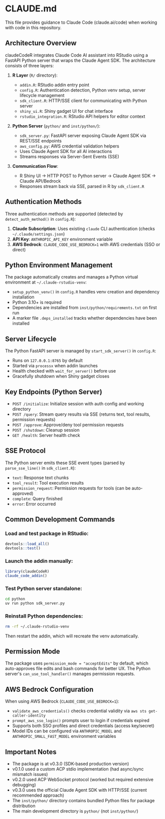# CLAUDE.md

This file provides guidance to Claude Code (claude.ai/code) when working with code in this repository.

## Architecture Overview

claudeCodeR integrates Claude Code AI assistant into RStudio using a FastAPI Python server that wraps the Claude Agent SDK. The architecture consists of three layers:

1. **R Layer** (`R/` directory):
   - `addin.R`: RStudio addin entry point
   - `config.R`: Authentication detection, Python venv setup, server lifecycle management
   - `sdk_client.R`: HTTP/SSE client for communicating with Python server
   - `shiny_ui.R`: Shiny gadget UI for chat interface
   - `rstudio_integration.R`: RStudio API helpers for editor context

2. **Python Server** (`python/` and `inst/python/`):
   - `sdk_server.py`: FastAPI server exposing Claude Agent SDK via REST/SSE endpoints
   - `aws_config.py`: AWS credential validation helpers
   - Uses Claude Agent SDK for all AI interactions
   - Streams responses via Server-Sent Events (SSE)

3. **Communication Flow**:
   - R Shiny UI → HTTP POST to Python server → Claude Agent SDK → Claude API/Bedrock
   - Responses stream back via SSE, parsed in R by `sdk_client.R`

## Authentication Methods

Three authentication methods are supported (detected by `detect_auth_method()` in `config.R`):

1. **Claude Subscription**: Uses existing `claude` CLI authentication (checks `~/.claude/settings.json`)
2. **API Key**: `ANTHROPIC_API_KEY` environment variable
3. **AWS Bedrock**: `CLAUDE_CODE_USE_BEDROCK=1` with AWS credentials (SSO or direct)

## Python Environment Management

The package automatically creates and manages a Python virtual environment at `~/.claude-rstudio-venv`:

- `setup_python_venv()` in `config.R` handles venv creation and dependency installation
- Python 3.10+ is required
- Dependencies are installed from `inst/python/requirements.txt` on first run
- A marker file `.deps_installed` tracks whether dependencies have been installed

## Server Lifecycle

The Python FastAPI server is managed by `start_sdk_server()` in `config.R`:

- Runs on `127.0.0.1:8765` by default
- Started via `processx` when addin launches
- Health checked with `wait_for_server()` before use
- Gracefully shutdown when Shiny gadget closes

## Key Endpoints (Python Server)

- `POST /initialize`: Initialize session with auth config and working directory
- `POST /query`: Stream query results via SSE (returns text, tool results, permission requests)
- `POST /approve`: Approve/deny tool permission requests
- `POST /shutdown`: Cleanup session
- `GET /health`: Server health check

## SSE Protocol

The Python server emits these SSE event types (parsed by `parse_sse_line()` in `sdk_client.R`):

- `text`: Response text chunks
- `tool_result`: Tool execution results
- `permission_request`: Permission requests for tools (can be auto-approved)
- `complete`: Query finished
- `error`: Error occurred

## Common Development Commands

### Load and test package in RStudio:
```r
devtools::load_all()
devtools::test()
```

### Launch the addin manually:
```r
library(claudeCodeR)
claude_code_addin()
```

### Test Python server standalone:
```bash
cd python
uv run python sdk_server.py
```

### Reinstall Python dependencies:
```bash
rm -rf ~/.claude-rstudio-venv
```

Then restart the addin, which will recreate the venv automatically.

## Permission Mode

The package uses `permission_mode = "acceptEdits"` by default, which auto-approves file edits and bash commands for better UX. The Python server's `can_use_tool_handler()` manages permission requests.

## AWS Bedrock Configuration

When using AWS Bedrock (`CLAUDE_CODE_USE_BEDROCK=1`):

- `validate_aws_credentials()` checks credential validity via `aws sts get-caller-identity`
- `prompt_aws_sso_login()` prompts user to login if credentials expired
- Supports both SSO profiles and direct credentials (access key/secret)
- Model IDs can be configured via `ANTHROPIC_MODEL` and `ANTHROPIC_SMALL_FAST_MODEL` environment variables

## Important Notes

- The package is at v0.3.0 (SDK-based production version)
- v0.1.0 used a custom ACP stdio implementation (had async/sync mismatch issues)
- v0.2.0 used ACP WebSocket protocol (worked but required extensive debugging)
- v0.3.0 uses the official Claude Agent SDK with HTTP/SSE (current recommended approach)
- The `inst/python/` directory contains bundled Python files for package distribution
- The main development directory is `python/` (not `inst/python/`)
